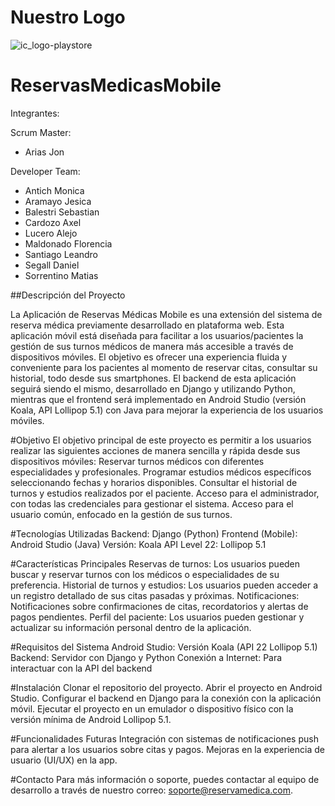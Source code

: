 # Nuestro Logo

![ic_logo-playstore](https://github.com/user-attachments/assets/39eb885f-6366-4a77-86f5-f375b3e65823)


# ReservasMedicasMobile 

Integrantes:

Scrum Master:  

* Arias Jon

Developer Team: 

* Antich Monica
* Aramayo Jesica
* Balestri Sebastian
* Cardozo Axel
* Lucero Alejo
* Maldonado Florencia
* Santiago Leandro
* Segall Daniel
* Sorrentino Matias

##Descripción del Proyecto
 
La Aplicación de Reservas Médicas Mobile es una extensión del sistema de reserva médica previamente desarrollado en plataforma web. Esta aplicación móvil está diseñada para facilitar a los usuarios/pacientes la gestión de sus turnos médicos de manera más accesible a través de dispositivos móviles. 
El objetivo es ofrecer una experiencia fluida y conveniente para los pacientes al momento de reservar citas, consultar su historial, todo desde sus smartphones.
El backend de esta aplicación seguirá siendo el mismo, desarrollado en Django y utilizando Python, mientras que el frontend será implementado en Android Studio (versión Koala, API Lollipop 5.1) con Java para mejorar la experiencia de los usuarios móviles.

#Objetivo
El objetivo principal de este proyecto es permitir a los usuarios realizar las siguientes acciones de manera sencilla y rápida desde sus dispositivos móviles:
Reservar turnos médicos con diferentes especialidades y profesionales.
Programar estudios médicos específicos seleccionando fechas y horarios disponibles.
Consultar el historial de turnos y estudios realizados por el paciente.
Acceso para el administrador, con todas las credenciales para gestionar el sistema.
Acceso para el usuario común, enfocado en la gestión de sus turnos.

#Tecnologías Utilizadas
Backend: Django (Python)
Frontend (Mobile): Android Studio (Java)
Versión:  Koala
API Level 22: Lollipop 5.1

#Características Principales
Reservas de turnos: Los usuarios pueden buscar y reservar turnos con los médicos o especialidades de su preferencia.
Historial de turnos y estudios: Los usuarios pueden acceder a un registro detallado de sus citas pasadas y próximas.
Notificaciones: Notificaciones sobre confirmaciones de citas, recordatorios y alertas de pagos pendientes.
Perfil del paciente: Los usuarios pueden gestionar y actualizar su información personal dentro de la aplicación.

#Requisitos del Sistema
Android Studio: Versión  Koala (API 22 Lollipop 5.1)
Backend: Servidor con Django y Python
Conexión a Internet: Para interactuar con la API del backend 

#Instalación
Clonar el repositorio del proyecto.
Abrir el proyecto en Android Studio.
Configurar el backend en Django para la conexión con la aplicación móvil.
Ejecutar el proyecto en un emulador o dispositivo físico con la versión mínima de Android Lollipop 5.1.

#Funcionalidades Futuras
Integración con sistemas de notificaciones push para alertar a los usuarios sobre citas y pagos.
Mejoras en la experiencia de usuario (UI/UX) en la app.

#Contacto
Para más información o soporte, puedes contactar al equipo de desarrollo a través de nuestro correo: soporte@reservamedica.com.


